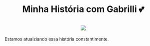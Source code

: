 <h1 align="center">
  Minha História com Gabrilli 💕 <br/><br/>
<img src="https://media.discordapp.net/attachments/1171969120573607966/1172104494704767036/rn_image_picker_lib_temp_7f7bf344-b316-411c-b5ca-253a62d02505.jpg"></img>
</h1>

<p align="rigth">Estamos atualziando essa história constantimente.</p>

